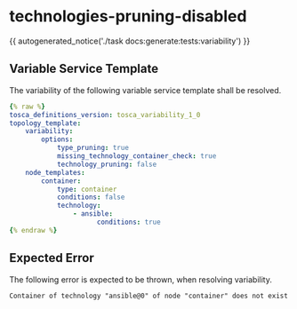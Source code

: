 # technologies-pruning-disabled

{{ autogenerated_notice('./task docs:generate:tests:variability') }}


## Variable Service Template

The variability of the following variable service template shall be resolved.

```yaml linenums="1"
{% raw %}
tosca_definitions_version: tosca_variability_1_0
topology_template:
    variability:
        options:
            type_pruning: true
            missing_technology_container_check: true
            technology_pruning: false
    node_templates:
        container:
            type: container
            conditions: false
            technology:
                - ansible:
                      conditions: true
{% endraw %}
```





## Expected Error

The following error is expected to be thrown, when resolving variability.

```text linenums="1"
Container of technology "ansible@0" of node "container" does not exist
```
